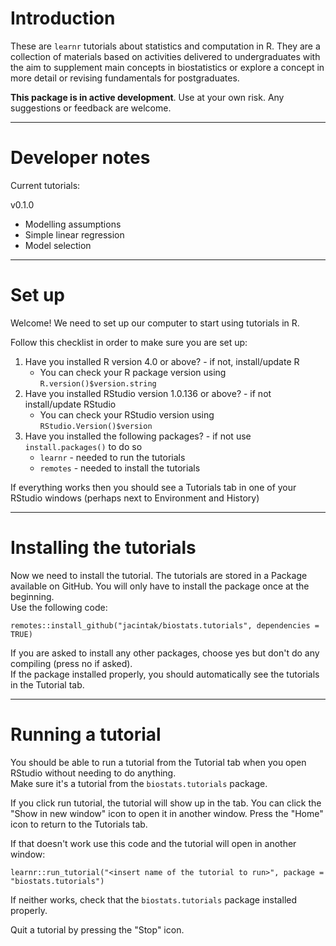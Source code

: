 # Introduction

These are `learnr` tutorials about statistics and computation in R. They are a collection of materials based on activities delivered to undergraduates with the aim to supplement main concepts in biostatistics or explore a concept in more detail or revising fundamentals for postgraduates.

**This package is in active development**. Use at your own risk. Any suggestions or feedback are welcome.

***

# Developer notes

Current tutorials:

 v0.1.0
 
  * Modelling assumptions
  * Simple linear regression
  * Model selection
 
***

# Set up

Welcome! We need to set up our computer to start using tutorials in R.  

Follow this checklist in order to make sure you are set up:

1. Have you installed R version 4.0 or above? - if not, install/update R
    * You can check your R package version using `R.version()$version.string`
2. Have you installed RStudio version 1.0.136 or above? - if not install/update RStudio
    * You can check your RStudio version using `RStudio.Version()$version`
3. Have you installed the following packages? - if not use `install.packages()` to do so
    * `learnr` - needed to run the tutorials
    * `remotes` - needed to install the tutorials

If everything works then you should see a Tutorials tab in one of your RStudio windows (perhaps next to Environment and History) 

***

# Installing the tutorials

Now we need to install the tutorial. The tutorials are stored in a Package available on GitHub. You will only have to install the package once at the beginning.   
Use the following code:

```
remotes::install_github("jacintak/biostats.tutorials", dependencies = TRUE)
```

If you are asked to install any other packages, choose yes but don't do any compiling (press no if asked).  
If the package installed properly, you should automatically see the tutorials in the Tutorial tab.

***

# Running a tutorial

You should be able to run a tutorial from the Tutorial tab when you open RStudio without needing to do anything.  
Make sure it's a tutorial from the `biostats.tutorials` package.  

If you click run tutorial, the tutorial will show up in the tab. You can click the "Show in new window" icon to open it in another window. Press the "Home" icon to return to the Tutorials tab.  

If that doesn't work use this code and the tutorial will open in another window:

```
learnr::run_tutorial("<insert name of the tutorial to run>", package = "biostats.tutorials")
```

If neither works, check that the `biostats.tutorials` package installed properly.  

Quit a tutorial by pressing the "Stop" icon.